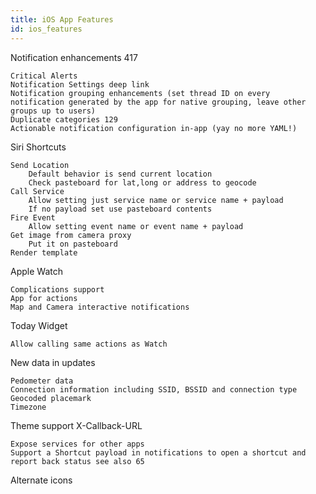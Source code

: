 ```yaml
---
title: iOS App Features
id: ios_features
---
```



Notification enhancements 417

    Critical Alerts
    Notification Settings deep link
    Notification grouping enhancements (set thread ID on every notification generated by the app for native grouping, leave other groups up to users)
    Duplicate categories 129
    Actionable notification configuration in-app (yay no more YAML!)

Siri Shortcuts

    Send Location
        Default behavior is send current location
        Check pasteboard for lat,long or address to geocode
    Call Service
        Allow setting just service name or service name + payload
        If no payload set use pasteboard contents
    Fire Event
        Allow setting event name or event name + payload
    Get image from camera proxy
        Put it on pasteboard
    Render template

Apple Watch

    Complications support
    App for actions
    Map and Camera interactive notifications

Today Widget

    Allow calling same actions as Watch

New data in updates

    Pedometer data
    Connection information including SSID, BSSID and connection type
    Geocoded placemark
    Timezone

Theme support
X-Callback-URL

    Expose services for other apps
    Support a Shortcut payload in notifications to open a shortcut and report back status see also 65

Alternate icons